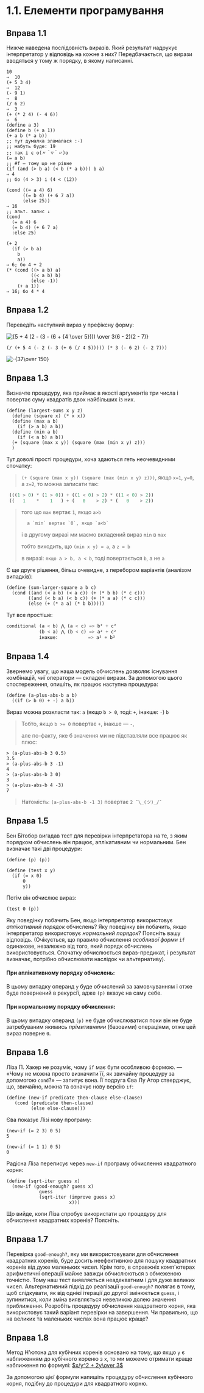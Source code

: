 # 1.1. Елементи програмування
## Вправа 1.1
Нижче наведена послідовність виразів. Який результат надрукує інтерпретатор у відповідь на кожне з них? Передбачається, що вирази вводяться у тому ж порядку, в якому написанні.

```racket
10
⇒  10
(+ 5 3 4)
⇒  12
(- 9 1)
⇒  8
(/ 6 2)
⇒  3
(+ (* 2 4) (- 4 6))
⇒  6
(define a 3)
(define b (+ a 1))
(+ a b (* a b))
;; тут думалка зламалася :-)
;; мабуть буде: 19
;; так і є o(〃＾▽＾〃)o
(= a b)
;; #f — тому що не рівне
(if (and (> b a) (< b (* a b))) b a)
⇒ 4
;; бо (4 > 3) і (4 < (12))

(cond ((= a 4) 6)
      ((= b 4) (+ 6 7 a))
      (else 25))
⇒ 16
;; альт. запис ↓
(cond
  (= a 4) 6
  (= b 4) (+ 6 7 a)
  :else 25)

(+ 2
  (if (> b a)
    b
    a))
⇒ 6; бо 4 + 2
(* (cond ((> a b) a)
         ((< a b) b)
         (else -1))
    (+ a 1))
⇒ 16; бо 4 * 4

```

## Вправа 1.2
Переведіть наступний вираз у префіксну форму:

![$`{5 + 4 (2 - (3 - (6 + {4 \over 5}))) \over 3(6 - 2)(2 - 7)}`$](https://latex.codecogs.com/gif.latex?{5&space;&plus;&space;4&space;(2&space;-&space;(3&space;-&space;(6&space;&plus;&space;{4&space;\over&space;5})))&space;\over&space;3(6&space;-&space;2)(2&space;-&space;7)})


```racket
(/ (+ 5 4 (- 2 (- 3 (+ 6 (/ 4 5))))) (* 3 (- 6 2) (- 2 7)))
```

![$`-{37\over 150}`$](https://latex.codecogs.com/gif.latex?-{37\over&space;150})

## Вправа 1.3
Визначте процедуру, яка приймає в якості аргументів три числа і повертає суму квадратів двох найбільших із них.

```racket
(define (largest-sums x y z)
  (define (square x) (* x x))
  (define (max a b)
    (if (> a b) a b))
  (define (min a b)
    (if (< a b) a b))
  (+ (square (max x y)) (square (max (min x y) z)))
  )
```

Тут доволі прості процедури, хоча здаються геть неочевидними спочатку:
> `(+ (square (max x y)) (square (max (min x y) z)))`, якщо `x=1`, `y=0`, а `z=2`, то можна записати так: 

```lisp
 (((1 > 0) * (1 > 0)) + ((1 < 0) > 2) * ((1 < 0) > 2))
 ((   1    *    1   ) + (   0    > 2) * (   0    > 2))
```
> того що `max` вертає `1`, якщо `a>b`
> 
>       a `min` вертає `0`, якщо `a<b`
>       
> і в другому виразі ми маємо вкладений вираз `min` в `max`
> 
> тобто виходить, що `(min x y) = a`, а `z = b`
> 
> в виразі: `якщо a > b, a < b`, тоді повертається `b`, а не `a`

Є ще друге рішення, більш очевидне, з перебором варіантів (аналізом випадків):

```racket
(define (sum-larger-square a b c)
  (cond ((and (< a b) (< a c)) (+ (* b b) (* c c)))
        ((and (< b a) (< b c)) (+ (* a a) (* c c)))
        (else (+ (* a a) (* b b)))))
```

Тут все простіше:

```lisp
conditional (a < b) ⋀ (a < c) => b² + c²
            (b < a) ⋀ (b < c) => a² + c²
            інакше:           => a² + b²
```

## Вправа 1.4
Звернемо увагу, що наша модель обчислень дозволяє існування комбінацій, чиї оператори — складені вирази.
За допомогою цього спостереження, опишіть, як працює наступна процедура:

```racket
(define (a-plus-abs-b a b)
  ((if (> b 0) + -) a b))
```

Вираз можна розкласти так:
`a` (якщо `b > 0`, тоді: `+`, інакше: `-`) `b`
> Тобто, якщо `b >= 0` повертає `+`, інакше — `-`,
> 
> але по-факту, яке б значення ми не підставляли все працює як плюс:

```racket
> (a-plus-abs-b 3 0.5)
3.5
> (a-plus-abs-b 3 -1)
4
> (a-plus-abs-b 3 0)
3
> (a-plus-abs-b 4 -3)
7
```

> Натомість: `(a-plus-abs-b -1 3)` повертає `2 ¯\_(ツ)_/¯`


## Вправа 1.5
Бен Бітобор вигадав тест для перевірки інтерпретатора на те, з яким порядком обчислень він працює, аплікативним чи нормальним. Бен визначає такі дві процедури:

```racket
(define (p) (p))

(define (test x y)
  (if (= x 0)
      0
      y))
```

Потім він обчислює вираз:

```racket
(test 0 (p))
```

Яку поведінку побачить Бен, якщо інтерпретатор використовує _аплікативний порядок_ обчислень?
Яку поведінку він побачить, якщо інтерпретатор використовує _нормальний порядок_?
Поясніть вашу відповідь. 
(Очікується, що правило обчислення _особливої форми_ `if` одинакове, незалежно від того, який порядк обчислень використовується. 
Спочатку обчислюється вираз-предикат, і результат визначає, потрібно обчислювати наслідок чи альтернативу).

#### При аплікативному порядку обчислень:
В цьому випадку операнд `y` буде обчислений за замовчуванням і отже буде повернений в рекурсії, адже `(p)` вказує на саму себе.

#### При нормальному порядку обчислення:
В цьому випадку операнд `(p)` не буде обчислюватися поки він не буде затребуваним якимись _прімитивними_ (базовими) операціями, отже цей вираз поверне `0`.

## Вправа 1.6
Ліза П. Хакер не розуміє, чому `if` має бути особливою формою.
— «Чому не можна просто визначити її, як звичайну процедуру за допомогою `cond`?» — запитує вона.
Її подруга Єва Лу Атор стверджує, що, звичайно, можна та означує нову версію `if`:

```racket
(define (new-if predicate then-clause else-clause)
   (cond (predicate then-clause)
         (else else-clause)))
```

Єва показує Лізі нову програму:

```racket
(new-if (= 2 3) 0 5)
5

(new-if (= 1 1) 0 5)
0
```

Радісна Ліза переписує через `new-if` програму обчислення квадратного корня:

```racket
(define (sqrt-iter guess x)
  (new-if (good-enough? guess x)
            guess
            (sqrt-iter (improve guess x)
                       x)))
```

Що вийде, коли Ліза спробує використати цю процедуру для обчислення квадратних коренів?
Поясніть.

## Вправа 1.7
Перевірка `good-enough?`, яку ми використовували для обчислення квадратних коренів, буде досить неефективною для пошуку квадратних коренів від дуже маленьких чисел.
Крім того, в справжніх комп'ютерах арифметичні операції майже завжди обчислюються з обмеженою точністю.
Тому наш тест виявляється неадекватним і для дуже великих чисел.
Альтернативний підхід до реалізації `good-enough?` полягає в тому, щоб слідкувати, як від однієї ітерації до другої змінюється `guess`, і зупинитися, коли зміна виявляється невеликою долею значення приближення.
Розробіть процедуру обчислення квадратного корня, яка використовує такий варіант перевірки на завершення.
Чи правильно, що на великих та маленьких числах вона працює краще?

## Вправа 1.8
Метод Н'ютона для кубічних коренів основано на тому, що якщо `y` є наближенням до кубічного кореню з `x`, то ми можемо отримати краще наближення по формулі:
[$`x/y^2 + 2y\over 3`$](https://latex.codecogs.com/gif.latex?x/y^2&space;&plus;&space;2y\over&space;3)

За допомогою цієї формули напишіть процедуру обчислення кубічного корня, подібну до процедури для квадратного корню.
















